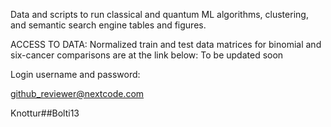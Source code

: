 
Data and scripts to run classical and quantum ML algorithms, clustering, and semantic search engine tables and figures.

ACCESS TO DATA:
Normalized train and test data matrices for binomial and six-cancer comparisons are at the link below:
To be updated soon

Login username and password:

github_reviewer@nextcode.com

Knottur##Bolti13

